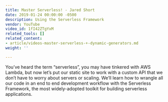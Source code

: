 ```yaml
---
title: Master Serverless! - Jared Short
date: 2019-01-24 00:00:00 -0500
description: Using the Serverless Framework
vendor: YouTube
video_id: 1fI42ZTgYxM
related_tools: []
related_content:
- article/videos-master-serverless-+-dynamic-generators.md
weight: ''

---
```

You’ve heard the term “serverless”, you may have tinkered with AWS Lambda, but now let’s put our static site to work with a custom API that we don’t have to worry about servers or scaling. We’ll learn how to wrangle all our code in an end to end development workflow with the Serverless Framework, the most widely-adopted toolkit for building serverless applications.